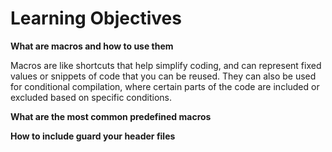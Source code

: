 # Learning Objectives

**What are macros and how to use them**

Macros are like shortcuts that help simplify coding, and can represent fixed values or snippets of code that you can be reused. They can also be used for conditional compilation, where certain parts of the code are included or excluded based on specific conditions.


**What are the most common predefined macros**


**How to include guard your header files**
